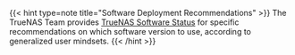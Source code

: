 &NewLine;

{{< hint type=note title="Software Deployment Recommendations" >}}
The TrueNAS Team provides <a href="https://www.truenas.com/software-status/" target="_blank">TrueNAS Software Status</a> for specific recommendations on which software version to use, according to generalized user mindsets.
{{< /hint >}}

